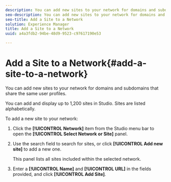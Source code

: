 ```yaml
---
description: You can add new sites to your network for domains and subdomains that share the same user profiles.
seo-description: You can add new sites to your network for domains and subdomains that share the same user profiles.
seo-title: Add a Site to a Network
solution: Experience Manager
title: Add a Site to a Network
uuid: a4a3fdb2-94be-48d9-9523-c97617190e53

---
```


# Add a Site to a Network{#add-a-site-to-a-network}

You can add new sites to your network for domains and subdomains that share the same user profiles.

You can add and display up to 1,200 sites in Studio. Sites are listed alphabetically.

To add a new site to your network:

1. Click the **[!UICONTROL Network]** item from the Studio menu bar to open the **[!UICONTROL Select Network or Site]** panel.
1. Use the search field to search for sites, or click **[!UICONTROL Add new site]** to add a new one.

   This panel lists all sites included within the selected network.

1. Enter a **[!UICONTROL Name]** and **[!UICONTROL URL]** in the fields provided, and click **[!UICONTROL Add Site]**.
